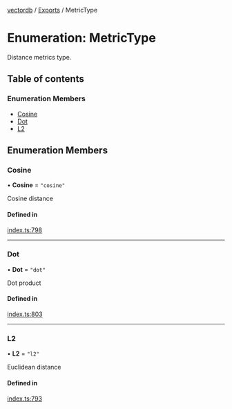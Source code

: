 [vectordb](../README.md) / [Exports](../modules.md) / MetricType

# Enumeration: MetricType

Distance metrics type.

## Table of contents

### Enumeration Members

- [Cosine](MetricType.md#cosine)
- [Dot](MetricType.md#dot)
- [L2](MetricType.md#l2)

## Enumeration Members

### Cosine

• **Cosine** = ``"cosine"``

Cosine distance

#### Defined in

[index.ts:798](https://github.com/lancedb/lancedb/blob/7856a94/node/src/index.ts#L798)

___

### Dot

• **Dot** = ``"dot"``

Dot product

#### Defined in

[index.ts:803](https://github.com/lancedb/lancedb/blob/7856a94/node/src/index.ts#L803)

___

### L2

• **L2** = ``"l2"``

Euclidean distance

#### Defined in

[index.ts:793](https://github.com/lancedb/lancedb/blob/7856a94/node/src/index.ts#L793)
